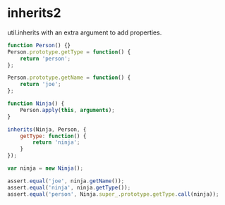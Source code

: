 inherits2
=========

util.inherits with an extra argument to add properties.

````js
function Person() {}
Person.prototype.getType = function() {
    return 'person';
};

Person.prototype.getName = function() {
    return 'joe';
};

function Ninja() {
    Person.apply(this, arguments);
}

inherits(Ninja, Person, {
    getType: function() {
        return 'ninja';
    }
});

var ninja = new Ninja();

assert.equal('joe', ninja.getName());
assert.equal('ninja', ninja.getType());
assert.equal('person', Ninja.super_.prototype.getType.call(ninja));
````
